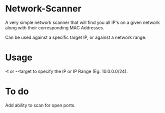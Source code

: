 # Network-Scanner
A very simple network scanner that will find you all IP's on a given network along with their corresponding MAC Addresses.

Can be used against a specific target IP, or against a network range.

# Usage

-t or --target to specify the IP or IP Range (Eg. 10.0.0.0/24).

# To do
Add ability to scan for open ports.

